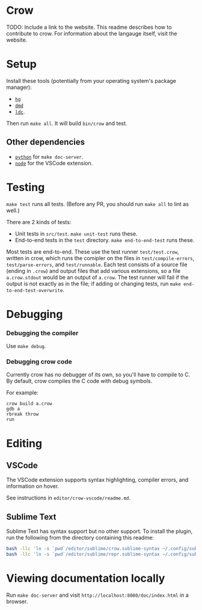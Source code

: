 # Crow

TODO: Include a link to the website.
This readme describes how to contribute to crow. For information about the langauge itself, visit the website.

# Setup

Install these tools (potentially from your operating system's package manager):

* [`hg`](http://mercurial-scm.org)
* [`dmd`](https://dlang.org/download.html#dmd)
* [`ldc`](https://wiki.dlang.org/LDC).

Then run `make all`.
It will build `bin/crow` and test.

## Other dependencies

* [`python`](https://www.python.org/) for `make doc-server`.
* [`node`](https://nodejs.org/en/) for the VSCode extension.


# Testing

`make test` runs all tests. (Before any PR, you should run `make all` to lint as well.)

There are 2 kinds of tests:

* Unit tests in `src/test`. `make unit-test` runs these.
* End-to-end tests in the `test` directory. `make end-to-end-test` runs these.

Most tests are end-to-end.
These use the test runner `test/test.crow`, written in crow,
which runs the comipler on the files in `test/compile-errors`, `test/parse-errors`, and `test/runnable`.
Each test consists of a source file (ending in `.crow`) and output files that add various extensions,
so a file `a.crow.stdout` would be an output of `a.crow`.
The test runner will fail if the output is not exactly as in the file;
if adding or changing tests, run `make end-to-end-test-overwrite`.


# Debugging

### Debugging the compiler

Use `make debug`.

### Debugging crow code

Currently crow has no debugger of its own, so you'll have to compile to C.
By default, crow compiles the C code with debug symbols.

For example:

```
crow build a.crow
gdb a
rbreak throw
run
```



# Editing

## VSCode

The VSCode extension supports syntax highlighting, compiler errors, and information on hover.

See instructions in `editor/crow-vscode/readme.md`.

## Sublime Text

Sublime Text has syntax support but no other support.
To install the plugin, run the following from the directory containing this readme:

```sh
bash -llc 'ln -s `pwd`/editor/sublime/crow.sublime-syntax ~/.config/sublime-text-3/Packages/User/crow.sublime-syntax'
bash -llc 'ln -s `pwd`/editor/sublime/repr.sublime-syntax ~/.config/sublime-text-3/Packages/User/repr.sublime-syntax'
```


# Viewing documentation locally

Run `make doc-server` and visit `http://localhost:8080/doc/index.html` in a browser.
